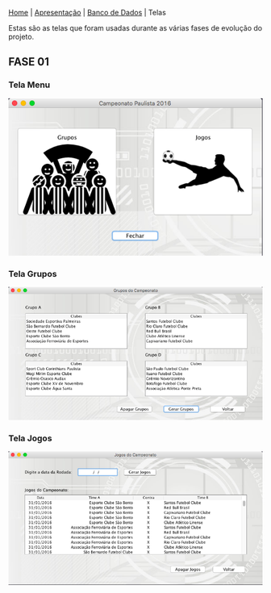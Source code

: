 [Home](home.md) | [Apresentação](fase-01-intro.md) | [Banco de Dados](fase-01-bd.md) | Telas

Estas são as telas que foram usadas durante as várias fases de evolução do projeto.

## FASE 01

### Tela Menu

![Tela Menu](images/fase-01-menu.png)

### Tela Grupos

![Tela Grupos do Campeonato](images/fase-01-grupos.png)

### Tela Jogos

![Tela Jogos do Campeonato](images/fase-01-jogos.png)
